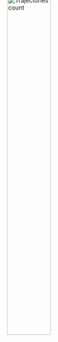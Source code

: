 <img style="float:right; margin-top:-60px;" alt="Trajectories count" src="legends/gtif/AQ4_trajectories.png" width="45%" style="vertical-align: middle;"/>